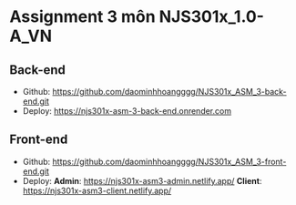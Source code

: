 # Assignment 3 môn NJS301x_1.0-A_VN

## Back-end

- Github: https://github.com/daominhhoangggg/NJS301x_ASM_3-back-end.git
- Deploy: https://njs301x-asm-3-back-end.onrender.com

## Front-end

- Github: https://github.com/daominhhoangggg/NJS301x_ASM_3-front-end.git
- Deploy:
  **Admin**: https://njs301x-asm3-admin.netlify.app/
  **Client**: https://njs301x-asm3-client.netlify.app/
